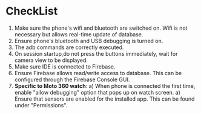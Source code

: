 # CheckList
1) Make sure the phone's wifi and bluetooth are switched on. Wifi is not necessary but allows real-time
update of database.
2) Ensure phone's bluetooth and USB debugging is turned on.
3) The adb commands are correctly executed.
4) On session startup,do not press the buttons immediately, wait for camera
 view to be displayed.
5) Make sure IDE is connected to Firebase.
6) Ensure Firebase allows read/write access to database. This can be configured through
the Firebase Console GUI.
7) **Specific to Moto 360 watch**:
    a) When phone is connected the first time, enable "allow debugging" option that pops up on watch screen.
    a) Ensure that sensors are enabled for the installed app. This can be found under "Permissions".

